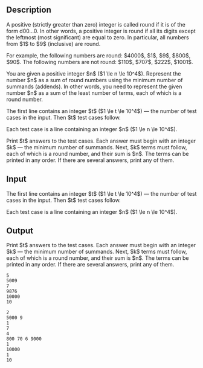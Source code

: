 ## Description

<div><p>A positive (strictly greater than zero) integer is called <span class="tex-font-style-it">round</span> if it is of the form <span class="tex-font-style-tt">d00...0</span>. In other words, a positive integer is round if all its digits except the leftmost (most significant) are equal to zero. In particular, all numbers from $1$ to $9$ (inclusive) are round.</p><p>For example, the following numbers are round: $4000$, $1$, $9$, $800$, $90$. The following numbers are <span class="tex-font-style-bf">not</span> round: $110$, $707$, $222$, $1001$.</p><p>You are given a positive integer $n$ ($1 \le n \le 10^4$). Represent the number $n$ as a sum of round numbers using the minimum number of summands (addends). In other words, you need to represent the given number $n$ as a sum of the least number of terms, each of which is a round number.</p></div><div class="input-specification"><p>The first line contains an integer $t$ ($1 \le t \le 10^4$) — the number of test cases in the input. Then $t$ test cases follow.</p><p>Each test case is a line containing an integer $n$ ($1 \le n \le 10^4$).</p></div><div class="output-specification"><p>Print $t$ answers to the test cases. Each answer must begin with an integer $k$ — the minimum number of summands. Next, $k$ terms must follow, each of which is a round number, and their sum is $n$. The terms can be printed in any order. If there are several answers, print any of them.</p></div>

## Input

<p>The first line contains an integer $t$ ($1 \le t \le 10^4$) — the number of test cases in the input. Then $t$ test cases follow.</p><p>Each test case is a line containing an integer $n$ ($1 \le n \le 10^4$).</p>

## Output

<p>Print $t$ answers to the test cases. Each answer must begin with an integer $k$ — the minimum number of summands. Next, $k$ terms must follow, each of which is a round number, and their sum is $n$. The terms can be printed in any order. If there are several answers, print any of them.</p>





```input1
5
5009
7
9876
10000
10
```




```output1
2
5000 9
1
7 
4
800 70 6 9000 
1
10000 
1
10
```



